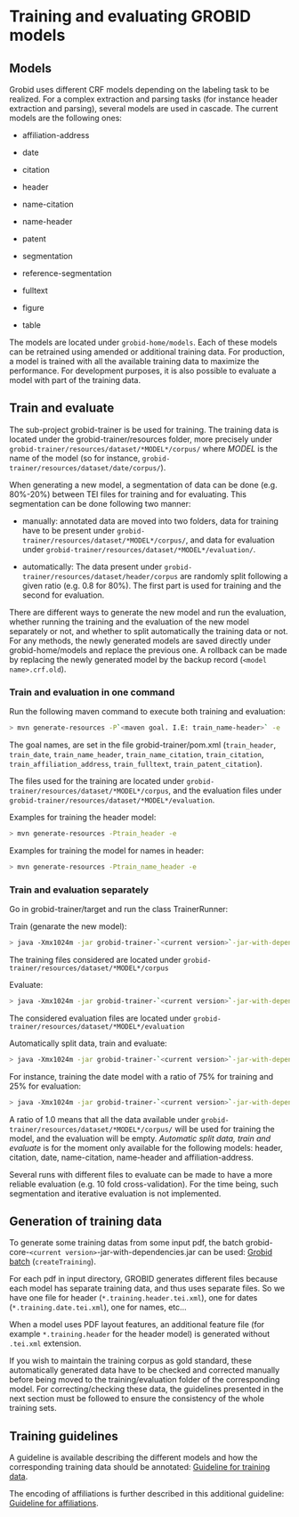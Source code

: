 <h1>Training and evaluating GROBID models</h1>

## Models

Grobid uses different CRF models depending on the labeling task to be realized. For a complex extraction and parsing tasks (for instance header extraction and parsing), several models are used in cascade. The current models are the following ones:

* affiliation-address

* date

* citation

* header

* name-citation

* name-header

* patent

* segmentation

* reference-segmentation

* fulltext

* figure

* table

The models are located under `grobid-home/models`. Each of these models can be retrained using amended or additional training data. For production, a model is trained with all the available training data to maximize the performance. For development purposes, it is also possible to evaluate a model with part of the training data. 

## Train and evaluate

The sub-project grobid-trainer is be used for training. The training data is located under the grobid-trainer/resources folder, more precisely under `grobid-trainer/resources/dataset/*MODEL*/corpus/` 
where *MODEL* is the name of the model (so for instance, `grobid-trainer/resources/dataset/date/corpus/`). 

When generating a new model, a segmentation of data can be done (e.g. 80%-20%) between TEI files for training and for evaluating. This segmentation can be done following two manner: 

- manually: annotated data are moved into two folders, data for training have to be present under `grobid-trainer/resources/dataset/*MODEL*/corpus/`, and data for evaluation under `grobid-trainer/resources/dataset/*MODEL*/evaluation/`. 

- automatically: The data present under `grobid-trainer/resources/dataset/header/corpus` are randomly split following a given ratio (e.g. 0.8 for 80%). The first part is used for training and the second for evaluation.

There are different ways to generate the new model and run the evaluation, whether running the training and the evaluation of the new model separately or not, and whether to split automatically the training data or not. For any methods, the newly generated models are saved directly under grobid-home/models and replace the previous one. A rollback can be made by replacing the newly generated model by the backup record (`<model name>.crf.old`).

### Train and evaluation in one command
Run the following maven command to execute both training and evaluation: 
```bash
> mvn generate-resources -P`<maven goal. I.E: train_name-header>` -e
```
The goal names, are set in the file grobid-trainer/pom.xml (`train_header`, `train_date`, `train_name_header`, `train_name_citation`, `train_citation`, `train_affiliation_address`, `train_fulltext`, `train_patent_citation`).

The files used for the training are located under `grobid-trainer/resources/dataset/*MODEL*/corpus`, and the evaluation files under `grobid-trainer/resources/dataset/*MODEL*/evaluation`. 

Examples for training the header model: 
```bash
> mvn generate-resources -Ptrain_header -e
```
Examples for training the model for names in header: 
```bash
> mvn generate-resources -Ptrain_name_header -e
```

### Train and evaluation separately
Go in grobid-trainer/target and run the class TrainerRunner:

Train (genarate the new model):
```bash
> java -Xmx1024m -jar grobid-trainer-`<current version>`-jar-with-dependencies.jar 0 `<name of the model>` -gH /path/to/grobid-home
```
The training files considered are located under `grobid-trainer/resources/dataset/*MODEL*/corpus`

Evaluate:
```bash
> java -Xmx1024m -jar grobid-trainer-`<current version>`-jar-with-dependencies.jar 1 `<name of the model>` -gH /path/to/grobid-home
```

The considered evaluation files are located under `grobid-trainer/resources/dataset/*MODEL*/evaluation`

Automatically split data, train and evaluate:
```bash
> java -Xmx1024m -jar grobid-trainer-`<current version>`-jar-with-dependencies.jar 2 `<name of the model>` -gH /path/to/grobid-home -s `<segmentation ratio as a number between 0 and 1, e.g. 0.8 for 80%>`
```

For instance, training the date model with a ratio of 75% for training and 25% for evaluation:
```bash
> java -Xmx1024m -jar grobid-trainer-`<current version>`-jar-with-dependencies.jar 2 date -gH /path/to/grobid-home -s 0.75
```

A ratio of 1.0 means that all the data available under `grobid-trainer/resources/dataset/*MODEL*/corpus/` will be used for training the model, and the evaluation will be empty. *Automatic split data, train and evaluate* is for the moment only available for the following models: header, citation, date, name-citation, name-header and affiliation-address.

Several runs with different files to evaluate can be made to have a more reliable evaluation (e.g. 10 fold cross-validation). For the time being, such segmentation and iterative evaluation is not implemented. 


## Generation of training data
	
To generate some training datas from some input pdf, the batch grobid-core-`<current version>`-jar-with-dependencies.jar can be used: [Grobid batch](Grobid-batch.md) (`createTraining`).

For each pdf in input directory, GROBID generates different files because each model has separate training data, and thus uses separate files. So we have one file for header (`*.training.header.tei.xml`), one for dates (`*.training.date.tei.xml`), one for names, etc...

When a model uses PDF layout features, an additional feature file (for example `*.training.header` for the header model) is generated without `.tei.xml` extension. 

If you wish to maintain the training corpus as gold standard, these automatically generated data have to be checked and corrected manually before being moved to the training/evaluation folder of the corresponding model. For correcting/checking these data, the guidelines presented in the next section must be followed to ensure the consistency of the whole training sets. 


## Training guidelines

A guideline is available describing the different models and how the corresponding training data should be annotated: [Guideline for training data](https://github.com/kermitt2/grobid/blob/master/grobid-trainer/doc/GuidelinesTrainingData.pdf). 

The encoding of affiliations is further described in this additional guideline: [Guideline for affiliations](https://github.com/kermitt2/grobid/blob/master/grobid-trainer/doc/affiliation-guidelines.pdf).
